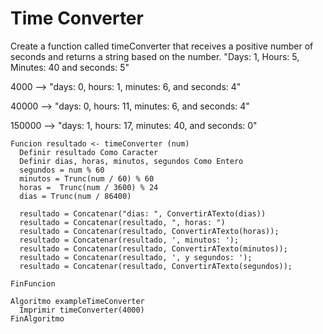 # Time Converter

Create a function called timeConverter that receives a positive number of seconds and returns a string based on the number. "Days: 1, Hours: 5, Minutes: 40 and seconds: 5"

4000 --> "days: 0, hours: 1, minutes: 6, and seconds: 4"

40000 --> "days: 0, hours: 11, minutes: 6, and seconds: 4"

150000 --> "days: 1, hours: 17, minutes: 40, and seconds: 0"

    Funcion resultado <- timeConverter (num)
      Definir resultado Como Caracter
      Definir dias, horas, minutos, segundos Como Entero
      segundos = num % 60
      minutos = Trunc(num / 60) % 60
      horas =  Trunc(num / 3600) % 24
      dias = Trunc(num / 86400)

      resultado = Concatenar("dias: ", ConvertirATexto(dias))
      resultado = Concatenar(resultado, ", horas: ")
      resultado = Concatenar(resultado, ConvertirATexto(horas));
      resultado = Concatenar(resultado, ', minutos: ');
      resultado = Concatenar(resultado, ConvertirATexto(minutos));
      resultado = Concatenar(resultado, ', y segundos: ');
      resultado = Concatenar(resultado, ConvertirATexto(segundos));

    FinFuncion

    Algoritmo exampleTimeConverter
      Imprimir timeConverter(4000)
    FinAlgoritmo
